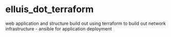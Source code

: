 # elluis_dot_terraform
web application and structure build out using terraform to build out network infrastructure - ansible for application deployment
